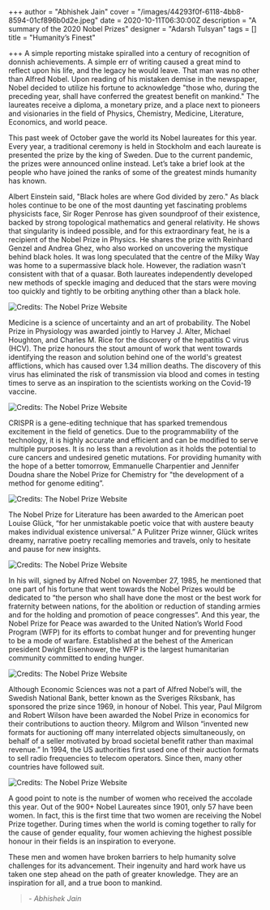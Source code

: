 +++
author = "Abhishek Jain"
cover = "/images/44293f0f-6118-4bb8-8594-01cf896b0d2e.jpeg"
date = 2020-10-11T06:30:00Z
description = "A summary of the 2020 Nobel Prizes"
designer = "Adarsh Tulsyan"
tags = []
title = "Humanity’s Finest"

+++
A simple reporting mistake spiralled into a century of recognition of donnish achievements. A simple err of writing caused a great mind to reflect upon his life, and the legacy he would leave. That man was no other than Alfred Nobel. Upon reading of his mistaken demise in the newspaper, Nobel decided to utilize his fortune to acknowledge "those who, during the preceding year, shall have conferred the greatest benefit on mankind." The laureates receive a diploma, a monetary prize, and a place next to pioneers and visionaries in the field of Physics, Chemistry, Medicine, Literature, Economics, and world peace.

This past week of October gave the world its Nobel laureates for this year. Every year, a traditional ceremony is held in Stockholm and each laureate is presented the prize by the king of Sweden. Due to the current pandemic, the prizes were announced online instead. Let’s take a brief look at the people who have joined the ranks of some of the greatest minds humanity has known.

Albert Einstein said, "Black holes are where God divided by zero." As black holes continue to be one of the most daunting yet fascinating problems physicists face, Sir Roger Penrose has given soundproof of their existence, backed by strong topological mathematics and general relativity. He shows that singularity is indeed possible, and for this extraordinary feat, he is a recipient of the Nobel Prize in Physics. He shares the prize with Reinhard Genzel and Andrea Ghez, who also worked on uncovering the mystique behind black holes. It was long speculated that the centre of the Milky Way was home to a supermassive black hole. However, the radiation wasn't consistent with that of a quasar. Both laureates independently developed new methods of speckle imaging and deduced that the stars were moving too quickly and tightly to be orbiting anything other than a black hole.

![Credits: The Nobel Prize Website](/images/penrose-genzel-ghez-3_2-992x656.jpg "Credits: The Nobel Prize Website")

Medicine is a science of uncertainty and an art of probability. The Nobel Prize in Physiology was awarded jointly to Harvey J. Alter, Michael Houghton, and Charles M. Rice for the discovery of the hepatitis C virus (HCV). The prize honours the stout amount of work that went towards identifying the reason and solution behind one of the world's greatest afflictions, which has caused over 1.34 million deaths. The discovery of this virus has eliminated the risk of transmission via blood and comes in testing times to serve as an inspiration to the scientists working on the Covid-19 vaccine.

![Credits: The Nobel Prize Website](/images/alter-houghton-rice-3_2-992x656.jpg "Credits: The Nobel Prize Website")

CRISPR is a gene-editing technique that has sparked tremendous excitement in the field of genetics. Due to the programmability of the technology, it is highly accurate and efficient and can be modified to serve multiple purposes. It is no less than a revolution as it holds the potential to cure cancers and undesired genetic mutations. For providing humanity with the hope of a better tomorrow, Emmanuelle Charpentier and Jennifer Doudna share the Nobel Prize for Chemistry for "the development of a method for genome editing”.

![Credits: The Nobel Prize Website](/images/charpentier-doudna-3_2-992x656.jpg "Credits: The Nobel Prize Website")

The Nobel Prize for Literature has been awarded to the American poet Louise Glück, “for her unmistakable poetic voice that with austere beauty makes individual existence universal.” A Pulitzer Prize winner, Glück writes dreamy, narrative poetry recalling memories and travels, only to hesitate and pause for new insights.

![Credits: The Nobel Prize Website](/images/gluck-3_2-992x656.jpg "Credits: The Nobel Prize Website")

In his will, signed by Alfred Nobel on November 27, 1985, he mentioned that one part of his fortune that went towards the Nobel Prizes would be dedicated to “the person who shall have done the most or the best work for fraternity between nations, for the abolition or reduction of standing armies and for the holding and promotion of peace congresses”. And this year, the Nobel Prize for Peace was awarded to the United Nation’s World Food Program (WFP) for its efforts to combat hunger and for preventing hunger to be a mode of warfare. Established at the behest of the American president Dwight Eisenhower, the WFP is the largest humanitarian community committed to ending hunger.

![Credits: The Nobel Prize Website](/images/wfp-3_2-992x656.jpg "Credits: The Nobel Prize Website")

Although Economic Sciences was not a part of Alfred Nobel’s will, the Swedish National Bank, better known as the Sveriges Riksbank, has sponsored the prize since 1969, in honour of Nobel. This year, Paul Milgrom and Robert Wilson have been awarded the Nobel Prize in economics for their contributions to auction theory. Milgrom and Wilson “invented new formats for auctioning off many interrelated objects simultaneously, on behalf of a seller motivated by broad societal benefit rather than maximal revenue.” In 1994, the US authorities first used one of their auction formats to sell radio frequencies to telecom operators. Since then, many other countries have followed suit.

![Credits: The Nobel Prize Website](/images/milgrom-wilson-3_2-992x656.jpg "Credits: The Nobel Prize Website")

A good point to note is the number of women who received the accolade this year. Out of the 900+ Nobel Laureates since 1901, only 57 have been women. In fact, this is the first time that two women are receiving the Nobel Prize together. During times when the world is coming together to rally for the cause of gender equality, four women achieving the highest possible honour in their fields is an inspiration to everyone.

These men and women have broken barriers to help humanity solve challenges for its advancement. Their ingenuity and hard work have us taken one step ahead on the path of greater knowledge. They are an inspiration for all, and a true boon to mankind.

> _- Abhishek Jain_